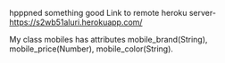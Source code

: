 hpppned
something good
Link to remote heroku server-https://s2wb51aluri.herokuapp.com/

My class mobiles has attributes mobile_brand(String), mobile_price(Number), mobile_color(String). 
